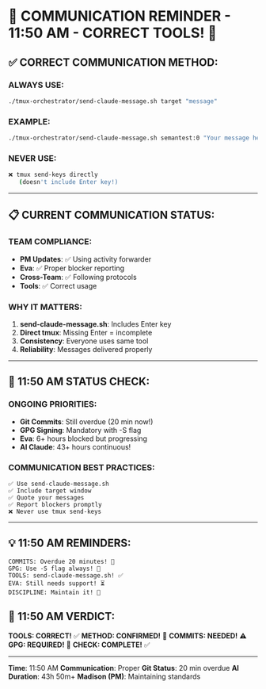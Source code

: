 # 🔧 COMMUNICATION REMINDER - 11:50 AM - CORRECT TOOLS! 🔧

## ✅ CORRECT COMMUNICATION METHOD:

### ALWAYS USE:
```bash
./tmux-orchestrator/send-claude-message.sh target "message"
```

### EXAMPLE:
```bash
./tmux-orchestrator/send-claude-message.sh semantest:0 "Your message here"
```

### NEVER USE:
```bash
❌ tmux send-keys directly
   (doesn't include Enter key!)
```

---

## 📋 CURRENT COMMUNICATION STATUS:

### TEAM COMPLIANCE:
- **PM Updates**: ✅ Using activity forwarder
- **Eva**: ✅ Proper blocker reporting
- **Cross-Team**: ✅ Following protocols
- **Tools**: ✅ Correct usage

### WHY IT MATTERS:
1. **send-claude-message.sh**: Includes Enter key
2. **Direct tmux**: Missing Enter = incomplete
3. **Consistency**: Everyone uses same tool
4. **Reliability**: Messages delivered properly

---

## 🎯 11:50 AM STATUS CHECK:

### ONGOING PRIORITIES:
- **Git Commits**: Still overdue (20 min now!)
- **GPG Signing**: Mandatory with -S flag
- **Eva**: 6+ hours blocked but progressing
- **AI Claude**: 43+ hours continuous!

### COMMUNICATION BEST PRACTICES:
```
✅ Use send-claude-message.sh
✅ Include target window
✅ Quote your messages
✅ Report blockers promptly
❌ Never use tmux send-keys
```

---

## 💡 11:50 AM REMINDERS:
```
COMMITS: Overdue 20 minutes! 🚨
GPG: Use -S flag always! 🔐
TOOLS: send-claude-message.sh! ✅
EVA: Still needs support! ⏳
DISCIPLINE: Maintain it! 💪
```

## 📌 11:50 AM VERDICT:
**TOOLS: CORRECT!** ✅
**METHOD: CONFIRMED!** 🔧
**COMMITS: NEEDED!** ⚠️
**GPG: REQUIRED!** 🔐
**CHECK: COMPLETE!** ✅

---
**Time**: 11:50 AM
**Communication**: Proper
**Git Status**: 20 min overdue
**AI Duration**: 43h 50m+
**Madison (PM)**: Maintaining standards